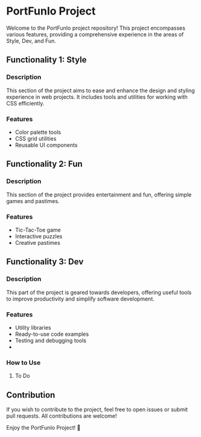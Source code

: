 # PortFunIo Project

Welcome to the PortFunIo project repository! This project encompasses various features, providing a comprehensive experience in the areas of Style, Dev, and Fun.

## Functionality 1: Style

### Description
This section of the project aims to ease and enhance the design and styling experience in web projects. It includes tools and utilities for working with CSS efficiently.

### Features
- Color palette tools
- CSS grid utilities
- Reusable UI components

## Functionality 2: Fun

### Description
This section of the project provides entertainment and fun, offering simple games and pastimes.

### Features
- Tic-Tac-Toe game
- Interactive puzzles
- Creative pastimes

## Functionality 3: Dev

### Description
This part of the project is geared towards developers, offering useful tools to improve productivity and simplify software development.

### Features
- Utility libraries
- Ready-to-use code examples
- Testing and debugging tools
- 
### How to Use
1. To Do

## Contribution

If you wish to contribute to the project, feel free to open issues or submit pull requests. All contributions are welcome!

Enjoy the PortFunIo Project! 🚀

